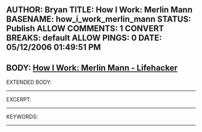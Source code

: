 AUTHOR: Bryan
TITLE: How I Work: Merlin Mann
BASENAME: how_i_work_merlin_mann
STATUS: Publish
ALLOW COMMENTS: 1
CONVERT BREAKS: __default__
ALLOW PINGS: 0
DATE: 05/12/2006 01:49:51 PM
-----
BODY:
<a title="How I Work: Merlin Mann - Lifehacker" href="http://www.lifehacker.com/software/how-i-work/how-i-work-merlin-mann-173159.php">How I Work: Merlin Mann - Lifehacker</a>
-----
EXTENDED BODY:

-----
EXCERPT:

-----
KEYWORDS:

-----


